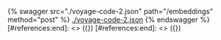 [#references:start]: <> ({ "template": "openapi" })
[#references:start]: <> ({ "template": "openapi" })
{% swagger src="./voyage-code-2.json" path="/embeddings" method="post" %}
[./voyage-code-2.json](./voyage-code-2.json)
{% endswagger %}
[#references:end]: <> ({})
[#references:end]: <> ({})